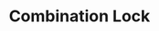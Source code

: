 ---
title: Combination Lock
description: This tutorial covers how to create a simple "combination lock" using the Micro:Bit by using variables and an "if" statement.
authors: Jon Stapleton
video: NIpATvv1vV4
---